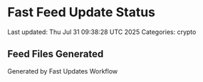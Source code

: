 # Fast Feed Update Status
Last updated: Thu Jul 31 09:38:28 UTC 2025
Categories: crypto

## Feed Files Generated

Generated by Fast Updates Workflow
